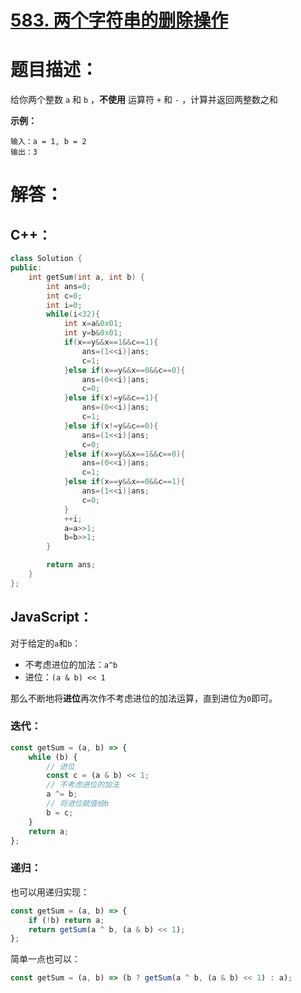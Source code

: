 # [583. 两个字符串的删除操作](https://leetcode-cn.com/problems/delete-operation-for-two-strings/)

# 题目描述：

给你两个整数 `a` 和 `b` ，**不使用** 运算符 `+` 和 `-` ，计算并返回两整数之和

**示例：**

```
输入：a = 1, b = 2
输出：3
```



# 解答：

## C++：

```cpp
class Solution {
public:
    int getSum(int a, int b) {
        int ans=0;
        int c=0;
        int i=0;
        while(i<32){
            int x=a&0x01;
            int y=b&0x01;
            if(x==y&&x==1&&c==1){
                ans=(1<<i)|ans;
                c=1;
            }else if(x==y&&x==0&&c==0){
                ans=(0<<i)|ans;
                c=0;
            }else if(x!=y&&c==1){
                ans=(0<<i)|ans;
                c=1;
            }else if(x!=y&&c==0){
                ans=(1<<i)|ans;
                c=0;
            }else if(x==y&&x==1&&c==0){
                ans=(0<<i)|ans;
                c=1;
            }else if(x==y&&x==0&&c==1){
                ans=(1<<i)|ans;
                c=0;
            }
            ++i;
            a=a>>1;
            b=b>>1;
        }

        return ans;
    }
};
```



## JavaScript：

对于给定的`a`和`b`：
- 不考虑进位的加法：`a^b`
- 进位：`(a & b) << 1`

那么不断地将**进位**再次作不考虑进位的加法运算，直到进位为`0`即可。

### 迭代：
```javascript
const getSum = (a, b) => {
    while (b) {
        // 进位
        const c = (a & b) << 1;
        // 不考虑进位的加法
        a ^= b;
        // 将进位赋值给b
        b = c;
    }
    return a;
};
```

### 递归：
也可以用递归实现：
```javascript
const getSum = (a, b) => {
    if (!b) return a;
    return getSum(a ^ b, (a & b) << 1);
};
```

简单一点也可以：
```javascript
const getSum = (a, b) => (b ? getSum(a ^ b, (a & b) << 1) : a);
```